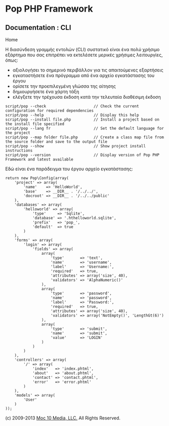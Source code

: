 Pop PHP Framework
=================

Documentation : CLI
-------------------

Home

Η διασύνδεση γραμμής εντολών (CLI) συστατικό είναι ένα πολύ χρήσιμο
εξάρτημα που σας επιτρέπει να εκτελέσετε μερικές χρήσιμες λειτουργίες,
όπως:

-   αξιολογήσει το σημερινό περιβάλλον για τις απαιτούμενες εξαρτήσεις
-   εγκαταστήσετε ένα πρόγραμμα από ένα αρχείο εγκατάστασης του έργου
-   ορίσετε την προεπιλεγμένη γλώσσα της αίτησης
-   δημιουργήσετε ένα χάρτη τάξη
-   ελέγξετε την τρέχουσα έκδοση κατά την τελευταία διαθέσιμη έκδοση

<!-- -->

    script/pop --check                     // Check the current configuration for required dependencies
    script/pop --help                      // Display this help
    script/pop --install file.php          // Install a project based on the install file specified
    script/pop --lang fr                   // Set the default language for the project
    script/pop --map folder file.php       // Create a class map file from the source folder and save to the output file
    script/pop --show                      // Show project install instructions
    script/pop --version                   // Display version of Pop PHP Framework and latest available

Εδώ είναι ένα παράδειγμα του έργου αρχείο εγκατάστασης:

    return new Pop\Config(array(
        'project' => array(
            'name'    => 'HelloWorld',
            'base'    => __DIR__ . '/../../',
            'docroot' => __DIR__ . '/../../public'
        ),
        'databases' => array(
            'helloworld' => array(
                'type'     => 'Sqlite',
                'database' => '.hthelloworld.sqlite',
                'prefix'   => 'pop_',
                'default'  => true
            )
        ),
        'forms' => array(
            'login' => array(
                'fields' => array(
                    array(
                        'type'       => 'text',
                        'name'       => 'username',
                        'label'      => 'Username:',
                        'required'   => true,
                        'attributes' => array('size', 40),
                        'validators' => 'AlphaNumeric()'
                    ),
                    array(
                        'type'       => 'password',
                        'name'       => 'password',
                        'label'      => 'Password:',
                        'required'   => true,
                        'attributes' => array('size', 40),
                        'validators' => array('NotEmpty()', 'LengthGt(6)')
                    ),
                    array(
                        'type'       => 'submit',
                        'name'       => 'submit',
                        'value'      => 'LOGIN'
                    )
                )
            )
        ),
        'controllers' => array(
            '/' => array(
                'index'   => 'index.phtml',
                'about'   => 'about.phtml',
                'contact' => 'contact.phtml',
                'error'   => 'error.phtml'
            )
        ),
        'models' => array(
            'User'
        )
    ));

\(c) 2009-2013 [Moc 10 Media, LLC.](http://www.moc10media.com) All
Rights Reserved.
